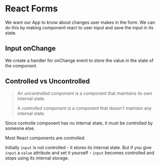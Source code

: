 # React Forms

We want our App to know about changes user makes in the form. We can do this by making component react to user input and save the input in its state.

## Input onChange

We create a handler for onChange event to store the value in the state of the component.

## Controlled vs Uncontrolled

> An _uncontrolled component_ is a component that maintains its own internal state.
>
> A _controlled component_ is a component that doesn't maintain any internal state.

Since controlle component has no internal state, it must be controlled by someone else.

Most React components are _controlled_.

Initially `input` is not controlled - it stores its internal state. But if you give `input` a `value` attribute and set it yourself - `input` becomes controlled and stops using its internal storage.
